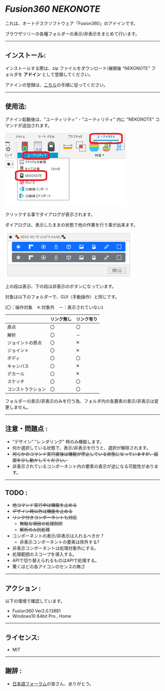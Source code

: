 # ***Fusion360 NEKONOTE***
これは、オートデスクソフトウェア「Fusion360」のアドインです。

ブラウザツリーの各種フォルダーの表示/非表示をまとめて行います。

---

## **インストール**:

インストールする際は、zip ファイルをダウンロード/展開後 "NEKONOTE" フォルダを **アドイン** として登録してください。

アドインの登録は、[こちら](https://kantoku.hatenablog.com/entry/2021/02/15/161734)の手順に従ってください。

---

## **使用法**:

アドイン起動後は、"ユーティリティ" - "ユーティリティ" 内に "NEKONOTE" コマンドが追加されます。

![Alt text](./resources/menu.png)

クリックする事でダイアログが表示されます。

ダイアログは、表示したままの状態で他の作業を行う事が出来ます。

![Alt text](./resources/dialog.png)

上の段は表示、下の段は非表示のボタンになっています。

対象は以下のフォルダーで、GUI（手動操作）と同じです。

(〇：操作対象　✕:対象外　－：表示されていない)

|   | リンク無し | リンク有り |
| ------------- | ------------- | ------------- |
| 原点 | 〇 | 〇 |
| 解析 | 〇 | － |
| ジョイントの原点 | 〇 | ✕ |
| ジョイント | 〇 | ✕ |
| ボディ | 〇 | 〇 |
| キャンバス | 〇 | ✕|
| デカール | 〇 | ✕|
| スケッチ | 〇 | 〇 |
| コンストラクション | 〇 | 〇 |


フォルダーの表示/非表示のみを行う為、フォルダ内の各要素の表示/非表示は変更しません。

---

## **注意・問題点** :

+ ”デザイン” "レンダリング" 時のみ機能します。
+ 何か選択している状態で、表示/非表示を行うと、選択が解除されます。
+ ~~何らかのコマンド実行直後は機能が停止している状態になっていますが、画面を少し動かしてください。~~
+ 非表示されているコンポーネント内の要素の表示が逆になる可能性があります。

---

## **TODO** :

+ ~~他コマンド実行中は機能を止める~~
+ ~~デザイン時以外は機能を止める~~
+ ~~リンク付きコンポーネントも対応~~
  + ~~無駄な項目の処理削除~~
  + ~~解析のみ別処理~~
+ コンポーネントの表示/非表示は入れるべきか？
  + 非表示コンポーネントの要素は除外する?
+ 非表示コンポーネントは処理対象外にする。
+ 処理範囲のスコープを導入する。
+ APIで切り替えられるものはAPIで処理する。
+ 驚くほどの各アイコンのセンスの無さ

---

## **アクション** :

以下の環境で確認しています。

- Fusion360 Ver2.0.13881
- Windows10 64bit Pro , Home

---

## **ライセンス**:
- MIT

---

## **謝辞** :

- [日本語フォーラム](https://forums.autodesk.com/t5/fusion-360-ri-ben-yu/bd-p/707)の皆さん、ありがとう。
